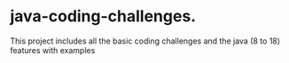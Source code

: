 # java-coding-challenges.

This project includes all the basic coding challenges and the java (8 to 18) features with examples 
